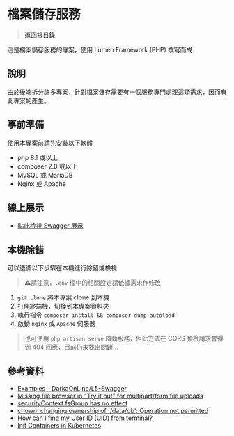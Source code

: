 # 檔案儲存服務

> [返回根目錄](https://github.com/samuikaze/my-work-2023)

這是檔案儲存服務的專案，使用 Lumen Framework (PHP) 撰寫而成

## 說明

由於後端拆分許多專案，針對檔案儲存需要有一個服務專門處理這類需求，因而有此專案的產生。

## 事前準備

使用本專案前請先安裝以下軟體

- php 8.1 或以上
- composer 2.0 或以上
- MySQL 或 MariaDB
- Nginx 或 Apache

## 線上展示

- [點此檢視 Swagger 展示](https://syskzworks.ddns.net/forwork/services/filestorageservice/api/swagger)

## 本機除錯

可以遵循以下步驟在本機進行除錯或檢視

> ⚠️請注意，`.env` 檔中的相關設定請依據需求作修改

1. `git clone` 將本專案 clone 到本機
2. 打開終端機，切換到本專案資料夾
3. 執行指令 `composer install && composer dump-autoload`
4. 啟動 `nginx` 或 `Apache` 伺服器

  > 也可使用 `php artisan serve` 啟動服務，但此方式在 CORS 預檢請求會得到 404 回應，目前仍未找出問題...

## 參考資料

- [Examples - DarkaOnLine/L5-Swagger](https://github.com/DarkaOnLine/L5-Swagger/wiki/Examples)
- [Missing file browser in "Try it out" for multipart/form file uploads](https://github.com/swagger-api/swagger-ui/issues/3784)
- [securityContext fsGroup has no effect](https://github.com/rancher/local-path-provisioner/issues/41)
- [chown: changing ownership of '/data/db': Operation not permitted](https://stackoverflow.com/a/51203031)
- [How can I find my User ID (UID) from terminal?](https://askubuntu.com/a/468239)
- [Init Containers in Kubernetes](https://www.baeldung.com/linux/kubernetes-init-containers)
